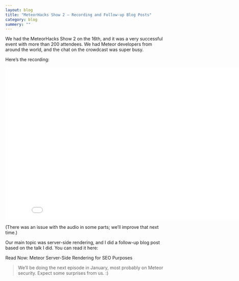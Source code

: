 ```yaml
---
layout: blog
title: "MeteorHacks Show 2 – Recording and Follow-up Blog Posts"
category: blog
summery: ""
---
```


We had the MeteorHacks Show 2 on the 16th, and it was a very successful event with more than 200 attendees. We had Meteor developers from around the world, and the chat on the crowdcast was super busy.

Here’s the recording:

<iframe width="853" height="480" src="//www.youtube.com/embed/rcQaNl3qaXc" frameborder="0" allowfullscreen="1"></iframe>

(There was an issue with the audio in some parts; we’ll improve that next time.)

Our main topic was server-side rendering, and I did a follow-up blog post based on the talk I did. You can read it here:

Read Now: Meteor Server-Side Rendering for SEO Purposes

> We’ll be doing the next episode in January, most probably on Meteor security. Expect some surprises from us. :)